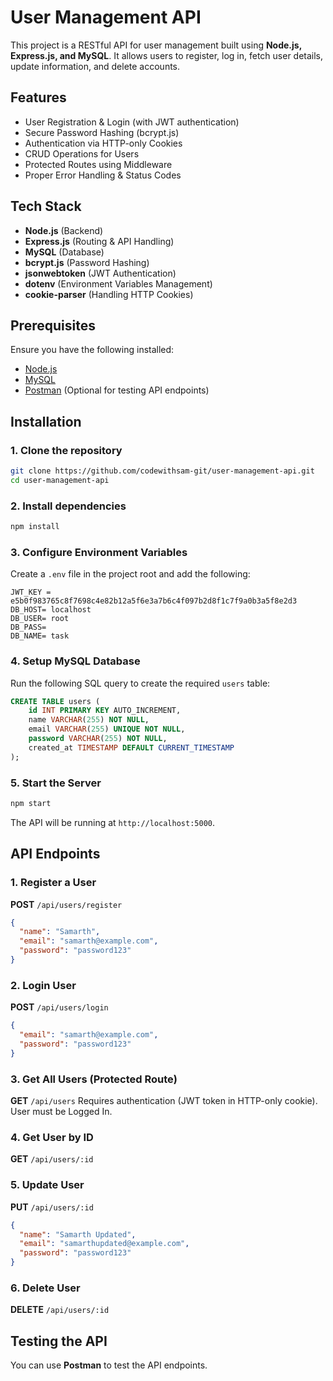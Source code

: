 # User Management API

This project is a RESTful API for user management built using **Node.js, Express.js, and MySQL**. It allows users to register, log in, fetch user details, update information, and delete accounts.

## Features
- User Registration & Login (with JWT authentication)
- Secure Password Hashing (bcrypt.js)
- Authentication via HTTP-only Cookies
- CRUD Operations for Users
- Protected Routes using Middleware
- Proper Error Handling & Status Codes

## Tech Stack
- **Node.js** (Backend)
- **Express.js** (Routing & API Handling)
- **MySQL** (Database)
- **bcrypt.js** (Password Hashing)
- **jsonwebtoken** (JWT Authentication)
- **dotenv** (Environment Variables Management)
- **cookie-parser** (Handling HTTP Cookies)

## Prerequisites
Ensure you have the following installed:
- [Node.js](https://nodejs.org/)
- [MySQL](https://www.mysql.com/)
- [Postman](https://www.postman.com/) (Optional for testing API endpoints)

## Installation
### 1. Clone the repository
```sh
git clone https://github.com/codewithsam-git/user-management-api.git
cd user-management-api
```
### 2. Install dependencies
```sh
npm install
```
### 3. Configure Environment Variables
Create a `.env` file in the project root and add the following:
```
JWT_KEY = e5b0f983765c8f7698c4e82b12a5f6e3a7b6c4f097b2d8f1c7f9a0b3a5f8e2d3
DB_HOST= localhost
DB_USER= root
DB_PASS=
DB_NAME= task

```

### 4. Setup MySQL Database
Run the following SQL query to create the required `users` table:
```sql
CREATE TABLE users (
    id INT PRIMARY KEY AUTO_INCREMENT,
    name VARCHAR(255) NOT NULL,
    email VARCHAR(255) UNIQUE NOT NULL,
    password VARCHAR(255) NOT NULL,
    created_at TIMESTAMP DEFAULT CURRENT_TIMESTAMP
);
```

### 5. Start the Server
```sh
npm start
```
The API will be running at `http://localhost:5000`.

## API Endpoints

### **1. Register a User**
**POST** `/api/users/register`
```json
{
  "name": "Samarth",
  "email": "samarth@example.com",
  "password": "password123"
}
```

### **2. Login User**
**POST** `/api/users/login`
```json
{
  "email": "samarth@example.com",
  "password": "password123"
}
```

### **3. Get All Users (Protected Route)**
**GET** `/api/users`
Requires authentication (JWT token in HTTP-only cookie).
User must be Logged In.

### **4. Get User by ID**
**GET** `/api/users/:id`

### **5. Update User**
**PUT** `/api/users/:id`
```json
{
  "name": "Samarth Updated",
  "email": "samarthupdated@example.com",
  "password": "password123"
}
```

### **6. Delete User**
**DELETE** `/api/users/:id`

## Testing the API
You can use **Postman** to test the API endpoints.


